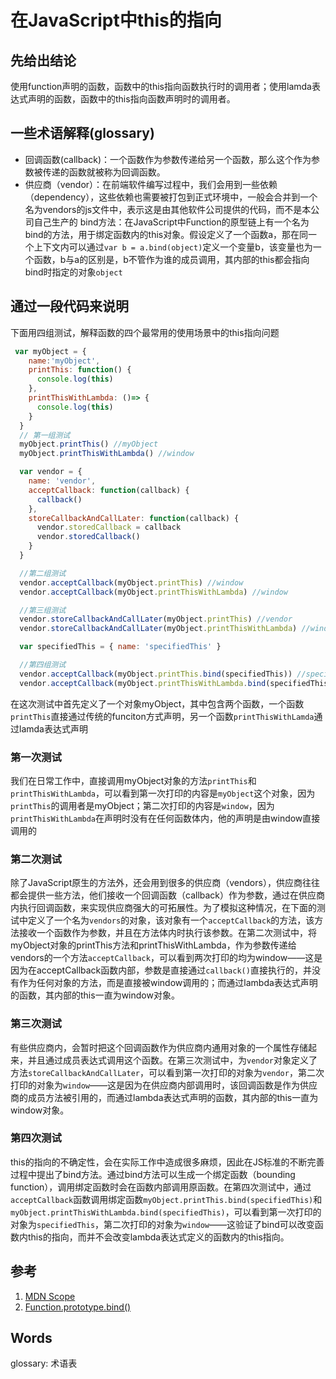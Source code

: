 # 在JavaScript中this的指向

## 先给出结论
使用function声明的函数，函数中的this指向函数执行时的调用者；使用lamda表达式声明的函数，函数中的this指向函数声明时的调用者。
## 一些术语解释(glossary)
* 回调函数(callback)：一个函数作为参数传递给另一个函数，那么这个作为参数被传递的函数就被称为回调函数。
* 供应商（vendor）：在前端软件编写过程中，我们会用到一些依赖（dependency），这些依赖也需要被打包到正式环境中，一般会合并到一个名为vendors的js文件中，表示这是由其他软件公司提供的代码，而不是本公司自己生产的
bind方法：在JavaScript中Function的原型链上有一个名为bind的方法，用于绑定函数内的this对象。假设定义了一个函数a，那在同一个上下文内可以通过`var b = a.bind(object)`定义一个变量b，该变量也为一个函数，b与a的区别是，b不管作为谁的成员调用，其内部的this都会指向bind时指定的对象`object`
## 通过一段代码来说明
下面用四组测试，解释函数的四个最常用的使用场景中的this指向问题
```javascript
 var myObject = {
    name:'myObject',
    printThis: function() {
      console.log(this)
    },
    printThisWithLambda: ()=> {
      console.log(this)
    }
  }
  // 第一组测试
  myObject.printThis() //myObject
  myObject.printThisWithLambda() //window

  var vendor = {
    name: 'vendor',
    acceptCallback: function(callback) {
      callback()
    },
    storeCallbackAndCallLater: function(callback) {
      vendor.storedCallback = callback
      vendor.storedCallback()
    }
  }

  //第二组测试
  vendor.acceptCallback(myObject.printThis) //window
  vendor.acceptCallback(myObject.printThisWithLambda) //window

  //第三组测试
  vendor.storeCallbackAndCallLater(myObject.printThis) //vendor
  vendor.storeCallbackAndCallLater(myObject.printThisWithLambda) //window

  var specifiedThis = { name: 'specifiedThis' }

  //第四组测试
  vendor.acceptCallback(myObject.printThis.bind(specifiedThis)) //specifiedThis
  vendor.acceptCallback(myObject.printThisWithLambda.bind(specifiedThis)) //window
```
在这次测试中首先定义了一个对象myObject，其中包含两个函数，一个函数`printThis`直接通过传统的funciton方式声明，另一个函数`printThisWithLamda`通过lamda表达式声明
### <h3>第一次测试</h3>
  我们在日常工作中，直接调用myObject对象的方法`printThis`和`printThisWithLambda`，可以看到第一次打印的内容是`myObject`这个对象，因为`printThis`的调用者是myObject；第二次打印的内容是`window`，因为`printThisWithLambda`在声明时没有在任何函数体内，他的声明是由window直接调用的
### <h3>第二次测试</h3>
  除了JavaScript原生的方法外，还会用到很多的供应商（vendors），供应商往往都会提供一些方法，他们接收一个回调函数（callback）作为参数，通过在供应商内执行回调函数，来实现供应商强大的可拓展性。为了模拟这种情况，在下面的测试中定义了一个名为`vendors`的对象，该对象有一个`acceptCallback`的方法，该方法接收一个函数作为参数，并且在方法体内时执行该参数。在第二次测试中，将myObject对象的printThis方法和printThisWithLambda，作为参数传递给vendors的一个方法`acceptCallback`，可以看到两次打印的均为window——这是因为在acceptCallback函数内部，参数是直接通过`callback()`直接执行的，并没有作为任何对象的方法，而是直接被window调用的；而通过lambda表达式声明的函数，其内部的this一直为window对象。
### <h3>第三次测试</h3>
  有些供应商内，会暂时把这个回调函数作为供应商内通用对象的一个属性存储起来，并且通过成员表达式调用这个函数。在第三次测试中，为`vendor`对象定义了方法`storeCallbackAndCallLater`，可以看到第一次打印的对象为`vendor`，第二次打印的对象为`window`——这是因为在供应商内部调用时，该回调函数是作为供应商的成员方法被引用的，而通过lambda表达式声明的函数，其内部的this一直为window对象。
### <h3>第四次测试</h3>
  this的指向的不确定性，会在实际工作中造成很多麻烦，因此在JS标准的不断完善过程中提出了bind方法。通过bind方法可以生成一个绑定函数（bounding function），调用绑定函数时会在函数内部调用原函数。在第四次测试中，通过`acceptCallback`函数调用绑定函数`myObject.printThis.bind(specifiedThis)`和`myObject.printThisWithLambda.bind(specifiedThis)`，可以看到第一次打印的对象为`specifiedThis`，第二次打印的对象为`window`——这验证了bind可以改变函数内this的指向，而并不会改变lambda表达式定义的函数内的this指向。


## 参考
1.  [MDN Scope](https://developer.mozilla.org/en-US/docs/Glossary/Scope)
2.  [Function.prototype.bind()](https://developer.mozilla.org/en-US/docs/Web/JavaScript/Reference/Global_Objects/Function/bind)
## Words
glossary: 术语表
